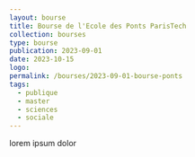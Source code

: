 ```yaml
---
layout: bourse
title: Bourse de l'Ecole des Ponts ParisTech
collection: bourses
type: bourse
publication: 2023-09-01
date: 2023-10-15
logo: 
permalink: /bourses/2023-09-01-bourse-ponts
tags:
  - publique
  - master
  - sciences
  - sociale
---
```




lorem ipsum dolor